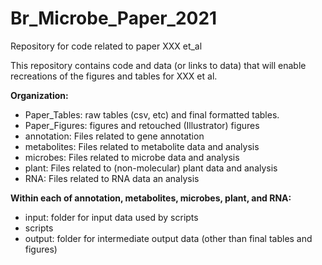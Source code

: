 # Br_Microbe_Paper_2021
Repository for code related to paper XXX et_al

This repository contains code and data (or links to data) that will enable recreations of the figures and tables for XXX et al.

__Organization:__

* Paper_Tables: raw tables (csv, etc) and final formatted tables.
* Paper_Figures: figures and retouched (Illustrator) figures
* annotation: Files related to gene annotation
* metabolites: Files related to metabolite data and analysis
* microbes: Files related to microbe data and analysis
* plant: Files related to (non-molecular) plant data and analysis
* RNA: Files related to RNA data an analysis

__Within each of annotation, metabolites, microbes, plant, and RNA:__

* input: folder for input data used by scripts
* scripts
* output: folder for intermediate output data (other than final tables and figures)